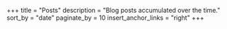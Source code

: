 +++
title = "Posts"
description = "Blog posts accumulated over the time."
sort_by = "date"
paginate_by = 10
insert_anchor_links = "right"
+++
